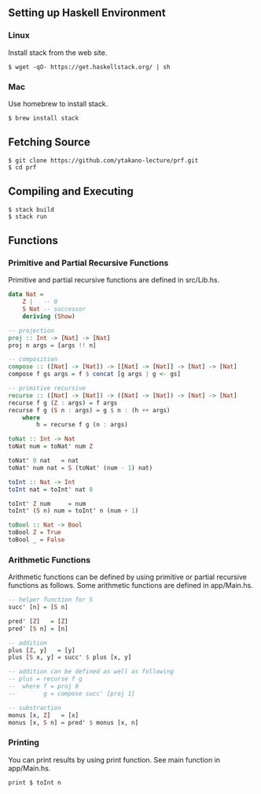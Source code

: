 ## Setting up Haskell Environment

### Linux

Install stack from the web site.
```
$ wget -qO- https://get.haskellstack.org/ | sh
```

### Mac

Use homebrew to install stack.
```
$ brew install stack
```

## Fetching Source

```
$ git clone https://github.com/ytakano-lecture/prf.git
$ cd prf
```

## Compiling and Executing

```
$ stack build
$ stack run
```

## Functions

### Primitive and Partial Recursive Functions

Primitive and partial recursive functions are defined in src/Lib.hs.

```haskell:src/Lib.hs
data Nat =
    Z |   -- 0
    S Nat -- successor
    deriving (Show)

-- projection
proj :: Int -> [Nat] -> [Nat]
proj n args = [args !! n]

-- composition
compose :: ([Nat] -> [Nat]) -> [[Nat] -> [Nat]] -> [Nat] -> [Nat]
compose f gs args = f $ concat [g args | g <- gs]

-- primitive recursive
recurse :: ([Nat] -> [Nat]) -> ([Nat] -> [Nat]) -> [Nat] -> [Nat]
recurse f g (Z : args) = f args
recurse f g (S n : args) = g $ n : (h ++ args)
    where
        h = recurse f g (n : args)

toNat :: Int -> Nat
toNat num = toNat' num Z

toNat' 0 nat   = nat
toNat' num nat = S (toNat' (num - 1) nat)

toInt :: Nat -> Int
toInt nat = toInt' nat 0

toInt' Z num     = num
toInt' (S n) num = toInt' n (num + 1)

toBool :: Nat -> Bool
toBool Z = True
toBool _ = False
```

### Arithmetic Functions

Arithmetic functions can be defined by using primitive
or partial recursive functions as follows.
Some arithmetic functions are defined in app/Main.hs.

```haskell:src/Lib.hs
-- helper function for S
succ' [n] = [S n]

pred' [Z]   = [Z]
pred' [S n] = [n]

-- addition
plus [Z, y]   = [y]
plus [S x, y] = succ' $ plus [x, y]

-- addition can be defined as well as following
-- plus = recurse f g
--  where f = proj 0
--        g = compose succ' [proj 1]

-- substraction
monus [x, Z]   = [x]
monus [x, S n] = pred' $ monus [x, n]
```

### Printing

You can print results by using print function.
See main function in app/Main.hs.

```
print $ toInt n
```